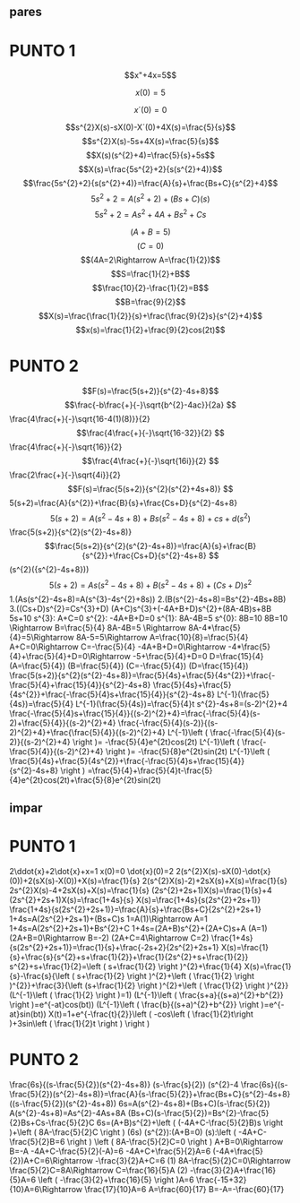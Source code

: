 ## pares
# PUNTO 1


$$x"+4x=5$$ 

$$x(0)=5$$           

$$x´(0)=0$$

$$s^{2}X(s)-sX(0)-X´(0)+4X(s)=\frac{5}{s}$$
$$s^{2}X(s)-5s+4X(s)=\frac{5}{s}$$
$$X(s)(s^{2}+4)=\frac{5}{s}+5s$$
$$X(s)=\frac{5s^{2}+2}{s(s^{2}+4)}$$
$$\frac{5s^{2}+2}{s(s^{2}+4)}=\frac{A}{s}+\frac{Bs+C}{s^{2}+4}$$
$$5s^{2}+2=A(s^{2}+2)+(Bs+C)(s)$$
$$5s^{2}+2=As^{2}+4A+Bs^{2}+Cs$$

$$(A+B=5)$$
$$(C=0)$$
$$(4A=2\Rightarrow A=\frac{1}{2})$$
$$S=\frac{1}{2}+B$$
$$\frac{10}{2}-\frac{1}{2}=B$$
$$B=\frac{9}{2}$$
$$X(s)=\frac{\frac{1}{2}}{s}+\frac{\frac{9}{2}s}{s^{2}+4}$$
$$x(s)=\frac{1}{2}+\frac{9}{2}cos(2t)$$

# PUNTO 2
$$F(s)=\frac{5(s+2)}{s^{2}-4s+8}$$
$$\frac{-b\frac{+}{-}\sqrt{b^{2}-4ac}}{2a}
$$\frac{4\frac{+}{-}\sqrt{16-4(1)(8)}}{2}
$$\frac{4\frac{+}{-}\sqrt{16-32}}{2}
$$\frac{4\frac{+}{-}\sqrt{16}}{2}
$$\frac{4\frac{+}{-}\sqrt{16i}}{2}
$$\frac{2\frac{+}{-}\sqrt{4i}}{2}
$$F(s)=\frac{5(s+2)}{s^{2}(s^{2}+4s+8)}
$$5(s+2)=\frac{A}{s^{2}}+\frac{B}{s}+\frac{Cs+D}{s^{2}-4s+8}
$$5(s+2)=A(s^{2}-4s+8)+B{s}(s^{2}-4s+8)+cs+d(s^{2})
$$\frac{5(s+2)}{s^{2}(s^{2}-4s+8)}
$$\frac{5(s+2)}{s^{2}(s^{2}-4s+8)}=\frac{A}{s}+\frac{B}{s^{2}}+\frac{Cs+D}{s^{2}-4s+8}
$$(s^{2}({s^{2}-4s+8}))
$$5(s+2)=As(s^{2}-4s+8)+B(s^{2}-4s+8)+(Cs+D)s^{2}
$$1.(As(s^{2}-4s+8)=A(s^{3}-4s^{2}+8s))
2.(B(s^{2}-4s+8)=Bs^{2}-4Bs+8B)
3.((Cs+D)s^{2}=Cs^{3}+D)
(A+C)s^{3}+(-4A+B+D)s^{2}+(8A-4B)s+8B
5s+10
s^{3}: A+C=0
s^{2}: -4A+B+D=0
s^{1}: 8A-4B=5
s^{0}: 8B=10
8B=10 \Rightarrow B=\frac{5}{4}
8A-4B=5 \Rightarrow 8A-4*\frac{5}{4}=5\Rightarrow 8A-5=5\Rightarrow A=\frac{10}{8}=\frac{5}{4}
A+C=0\Rightarrow C=-\frac{5}{4}
-4A+B+D=0\Rightarrow -4*\frac{5}{4}+\frac{5}{4}+D=0\Rightarrow -5+\frac{5}{4}+D=0
D=\frac{15}{4}
(A=\frac{5}{4})
(B=\frac{5}{4})
(C=-\frac{5}{4})
(D=\frac{15}{4})
\frac{5(s+2)}{s^{2}(s^{2}-4s+8)}=\frac{5}{4s}+\frac{5}{4s^{2}}+\frac{-\frac{5}{4}+\frac{15}{4}}{s^{2}-4s+8}
\frac{5}{4s}+\frac{5}{4s^{2}}+\frac{-\frac{5}{4}s+\frac{15}{4}}{s^{2}-4s+8}
L^{-1}(\frac{5}{4s})=\frac{5}{4}
L^{-1}(\frac{5}{4s})=\frac{5}{4}t
s^{2}-4s+8=(s-2)^{2}+4
\frac{-\frac{5}{4}s+\frac{15}{4}}{(s-2)^{2}+4}=\frac{-\frac{5}{4}(s-2)+\frac{5}{4}}{(s-2)^{2}+4}
\frac{-\frac{5}{4}(s-2)}{(s-2)^{2}+4}+\frac{\frac{5}{4}}{(s-2)^{2}+4}
L^{-1}\left ( \frac{-\frac{5}{4}(s-2)}{(s-2)^{2}+4} \right )= -\frac{5}{4}e^{2t}cos(2t)
L^{-1}\left ( \frac{-\frac{5}{4}}{(s-2)^{2}+4} \right )= -\frac{5}{8}e^{2t}sin(2t)
L^{-1}\left ( \frac{5}{4s}+\frac{5}{4s^{2}}+\frac{-\frac{5}{4}s+\frac{15}{4}}{s^{2}-4s+8} \right ) =\frac{5}{4}+\frac{5}{4}t-\frac{5}{4}e^{2t}cos(2t)+\frac{5}{8}e^{2t}sin(2t)

## impar
# PUNTO 1
2\ddot{x}+2\dot{x}+x=1 
x(0)=0
\dot{x}(0)=2
2(s^{2}X(s)-sX(0)-\dot{x}(0))+2(sX(s)-X(0))+X(s)=\frac{1}{s}
2(s^{2}X(s)-2)+2sX(s)+X(s)=\frac{1}{s}
2s^{2}X(s)-4+2sX(s)+X(s)=\frac{1}{s}
(2s^{2}+2s+1)X(s)=\frac{1}{s}+4
(2s^{2}+2s+1)X(s)=\frac{1+4s}{s}
X(s)=\frac{1+4s}{s(2s^{2}+2s+1)}
\frac{1+4s}{s(2s^{2}+2s+1)}=\frac{A}{s}+\frac{Bs+C}{2s^{2}+2s+1}
1+4s=A(2s^{2}+2s+1)+(Bs+C)s
1=A(1)\Rightarrow A=1
1+4s=A(2s^{2}+2s+1)+Bs^{2}+C
1+4s=(2A+B)s^{2}+(2A+C)s+A
(A=1)
(2A+B=0\Rightarrow B=-2)
(2A+C=4\Rightarrow C=2) 
\frac{1+4s}{s(2s^{2}+2s+1)}=\frac{1}{s}+\frac{-2s+2}{2s^{2}+2s+1}
X(s)=\frac{1}{s}+\frac{s}{s^{2}+s+\frac{1}{2}}+\frac{1}{2s^{2}+s+\frac{1}{2}}
s^{2}+s+\frac{1}{2}=\left ( s+\frac{1}{2} \right )^{2}+\frac{1}{4}
X(s)=\frac{1}{s}-\frac{s}{\left ( s+\frac{1}{2} \right )^{2}+\left ( \frac{1}{2} \right )^{2}}+\frac{3}{\left (s+\frac{1}{2}  \right )^{2}+\left ( \frac{1}{2} \right )^{2}}
(L^{-1}\left ( \frac{1}{2} \right )=1)
(L^{-1}\left ( \frac{s+a}{(s+a)^{2}+b^{2}} \right )=e^{-at}cos(bt))
(L^{-1}\left ( \frac{b}{(s+a)^{2}+b^{2}} \right )=e^{-at}sin(bt))
X(t)=1+e^{-\frac{t}{2}}\left ( -cos\left ( \frac{1}{2}t\right )+3sin\left ( \frac{1}{2}t \right ) \right )

# PUNTO 2

\frac{6s}{(s-\frac{5}{2})(s^{2}-4s+8)}
(s-\frac{s}{2})
(s^{2}-4
\frac{6s}{(s-\frac{5}{2})(s^{2}-4s+8)}=\frac{A}{s-\frac{5}{2}}+\frac{Bs+C}{s^{2}-4s+8}
((s-\frac{5}{2})(s^{2}-4s+8))
6s=A(s^{2}-4s+8)+(Bs+C)(s-\frac{5}{2})
A(s^{2}-4s+8)=As^{2}-4As+8A
(Bs+C)(s-\frac{5}{2})=Bs^{2}-\frac{5}{2}Bs+Cs-\frac{5}{2}C
6s=(A+B)s^{2}+\left ( (-4A+C-\frac{5}{2}B)s \right )+\left ( 8A-\frac{5}{2}C \right )
(6s)
(s^{2}):(A+B=0)
(s):\left ( -4A+C-\frac{5}{2}B=6  \right )
\left ( 8A-\frac{5}{2}C=0 \right ) 
A+B=0\Rightarrow B=-A
-4A+C-\frac{5}{2}(-A)=6
-4A+C+\frac{5}{2}A=6
(-4A+\frac{5}{2})A+C=6\Rightarrow -\frac{3}{2}A+C=6   (1)
8A-\frac{5}{2}C=0\Rightarrow \frac{5}{2}C=8A\Rightarrow C=\frac{16}{5}A           (2)
-\frac{3}{2}A+\frac{16}{5}A=6
\left ( -\frac{3}{2}+\frac{16}{5} \right )A=6
\frac{-15+32}{10}A=6\Rightarrow \frac{17}{10}A=6
A=\frac{60}{17}
B=-A=-\frac{60}{17}













